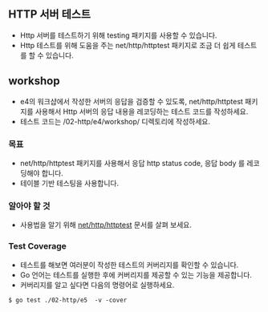 ## HTTP 서버 테스트
* Http 서버를 테스트하기 위해 testing 패키지를 사용할 수 있습니다. 
* Http 테스트를 위해 도움을 주는 net/http/httptest 패키지로 조금 더 쉽게 테스트를 할 수 있습니다.
 
## workshop
* e4의 워크샵에서 작성한 서버의 응답을 검증할 수 있도록, net/http/httptest 패키지를 사용해서 Http 서버의 응답 내용을 레코딩하는 테스트 코드를 작성하세요.
* 테스트 코드는 /02-http/e4/workshop/ 디렉토리에 작성하세요.

### 목표
* net/http/httptest 패키지를 사용해서 응답 http status code, 응답 body 를 레코딩해야 합니다.
* 테이블 기반 테스팅을 사용합니다.

### 알아야 할 것
* 사용법을 알기 위해 [net/http/httptest](https://pkg.go.dev/net/http/httptest) 문서를 살펴 보세요.
### Test Coverage
* 테스트를 해보면 여러분이 작성한 테스트의 커버리지를 확인할 수 있습니다. 
* Go 언어는 테스트를 실행한 후에 커버리지를 제공할 수 있는 기능을 제공합니다. 
* 커버리지를 알고 싶다면 다음의 명령어로 실행하세요.
```
$ go test ./02-http/e5  -v -cover
```
